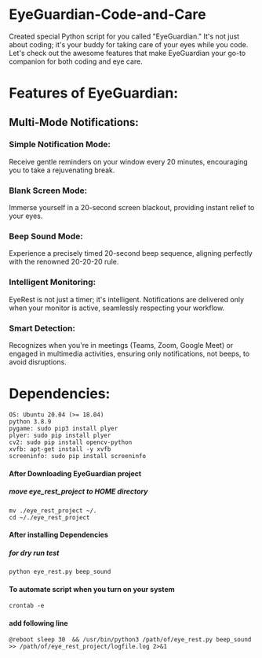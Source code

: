 # EyeGuardian-Code-and-Care
Created special Python script for you called "EyeGuardian." It's not just about coding; it's your buddy for taking care of your eyes while you code. Let's check out the awesome features that make EyeGuardian your go-to companion for both coding and eye care.

# Features of EyeGuardian:

## Multi-Mode Notifications:

### Simple Notification Mode:
Receive gentle reminders on your window every 20 minutes, encouraging you to take a rejuvenating break.

### Blank Screen Mode:
Immerse yourself in a 20-second screen blackout, providing instant relief to your eyes.

### Beep Sound Mode:
Experience a precisely timed 20-second beep sequence, aligning perfectly with the renowned 20-20-20 rule.

### Intelligent Monitoring:

EyeRest is not just a timer; it's intelligent. Notifications are delivered only when your monitor is active, seamlessly respecting your workflow.

### Smart Detection:
Recognizes when you're in meetings (Teams, Zoom, Google Meet) or engaged in multimedia activities, ensuring only notifications, not beeps, to avoid disruptions.


# Dependencies:

    OS: Ubuntu 20.04 (>= 18.04)
    python 3.8.9
    pygame: sudo pip3 install plyer
    plyer: sudo pip install plyer
    cv2: sudo pip install opencv-python
    xvfb: apt-get install -y xvfb
    screeninfo: sudo pip install screeninfo

#### After Downloading EyeGuardian project
##### move eye_rest_project to HOME directory
    mv ./eye_rest_project ~/.
    cd ~/./eye_rest_project

#### After installing Dependencies
##### for dry run test
    python eye_rest.py beep_sound

#### To automate script when you turn on your system
    crontab -e

#### add following line
    @reboot sleep 30  && /usr/bin/python3 /path/of/eye_rest.py beep_sound >> /path/of/eye_rest_project/logfile.log 2>&1


